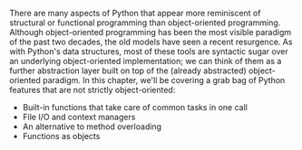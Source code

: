 There are many aspects of Python that  appear more reminiscent of structural or functional programming than  object-oriented programming. Although object-oriented programming has  been the most visible paradigm of the past two decades, the old models  have seen a recent resurgence. As with Python's data structures, most of  these tools are syntactic sugar over an underlying object-oriented  implementation; we can think of them as a further abstraction layer  built on top of the (already abstracted) object-oriented paradigm. In  this chapter, we'll be covering a grab bag of Python features that are  not strictly object-oriented:

- Built-in functions that take care of common tasks in one call
- File I/O and context managers
- An alternative to method overloading
- Functions as objects